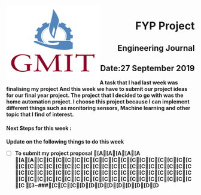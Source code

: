 <img align="left" width="250" height="200" src="/gmit.png">

<h1 align="right"><b>FYP Project</h1>
<h2 align="right">Engineering Journal</h2>
<h2 align="right">Date:27 September 2019</h2>

A task that I had last week was finalising my project 
And this week we have to submit our project ideas for our final year project. The project that I decided to go with was the home automation project. I choose this project because I can implement different things such as monitoring sensors, Machine learning and other topic that I find of interest.
#### Next Steps for this week :

<p>Update on the following things to do this week</p>

- [ ] To submit my  project proposal
[A[A[A[A[A
[A[A[C[C[C[C[C[C[C[C[C[C[C[C[C[C[C[C[C[C[C[C[C[C[C[C[C[C[C[C[C[C[C[C[C[C[C[C[C[C[C[C[C[C[C[C[C[C[C[C[C[C[C[C[C[C[C[C[C[C[C[C[C[C[C[C[C[C[C[C[C[C[C[C[C[C[C
  [3~###[C[C[C[D[D[D[D[D[D[D[D[D
